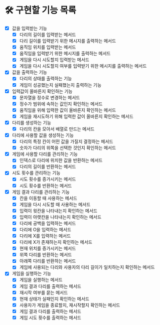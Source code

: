 # 🛠 구현할 기능 목록
* [x] 값을 입력받는 기능
    * [x] 다리의 길이를 입력받는 메서드
    * [x] 다리 길이를 입력받기 위한 메시지를 출력하는 메서드
    * [x] 움직임 위치를 입력받는 메서드
    * [x] 움직임을 입력받기 위한 메시지를 출력하는 메서드
    * [x] 게임을 다시 시도할지 입력받는 메서드
    * [x] 게임을 다시 시도할지 여부를 입력받기 위한 메시지를 출력하는 메서드
* [x] 값을 출력하는 기능
  * [x] 다리의 상태를 출력하는 기능
  * [x] 게임이 성공했는지 실패했는지 출력하는 기능
* [x] 입력값이 올바른지 확인하는 기능
  * [x] 문자열을 정수로 변경하는 메서드
  * [x] 정수가 범위에 속하는 값인지 확인하는 메서드
  * [x] 움직임을 위해 입력한 값이 올바른지 확인하는 메서드
  * [x] 게임을 재시도하기 위해 입력한 값이 올바른지 확인하는 메서드
* [x] 다리를 생성하는 기능
  * [x] 다리의 칸을 모아서 배열로 만드는 메서드
* [x] 다리에 사용할 값을 생성하는 기능
  * [x] 다리의 특정 칸이 어떤 값을 가질지 결정하는 메서드
  * [x] 숫자가 다리의 위쪽을 선택한 것인지 확인하는 메서드
* [x] 게임에 사용할 다리를 관리하는 기능
  * [x] 인덱스로 다리에 위치한 값을 반환하는 메서드
  * [x] 다리의 길이를 반환하는 메서드
* [x] 시도 횟수를 관리하는 기능
  * [x] 시도 횟수를 증가시키는 메서드
  * [x] 시도 횟수를 반환하는 메서드
* [x] 게임 결과 다리를 관리하는 기능
  * [x] 칸을 이동할 때 사용하는 메서드
  * [x] 게임을 다시 시도할 때 사용하는 메서드
  * [x] 입력이 윗칸을 나타내는지 확인하는 메서드
  * [x] 입력이 아랫칸을 나타내는지 확인하는 메서드
  * [x] 다리에 공백을 입력하는 메서드
  * [x] 다리에 O을 입력하는 메서드
  * [x] 다리에 X를 입력하는 메서드
  * [x] 다리에 X가 존재하는지 확인하는 메서드
  * [x] 현재 위치를 증가시키는 메서드
  * [x] 위쪽 다리를 반환하는 메서드
  * [x] 아래쪽 다리를 반환하는 메서드
  * [x] 게임에 사용되는 다리와 사용자의 다리 길이가 일치하는지 확인하는 메서드
* [x] 게임을 실행하는 기능
  * [x] 게임을 실행하는 메서드
  * [x] 게임 결과 다리를 출력하는 메서드
  * [x] 재시작 여부를 묻는 메서드
  * [x] 현재 상태가 실패인지 확인하는 메서드
  * [x] 사용자가 게임을 종료할지, 재시작할지 확인하는 메서드
  * [x] 게임 결과 다리를 출력하는 메서드
  * [x] 게임 시도 횟수를 출력하는 메서드